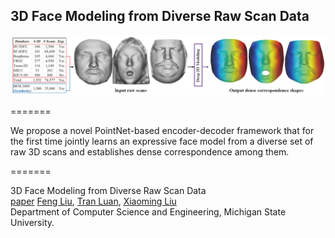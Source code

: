 ## 3D Face Modeling from Diverse Raw Scan Data

![](doc/flowchart1.png)

=======

We propose a novel PointNet-based encoder-decoder framework that for the first time jointly learns an expressive face model from a diverse set of raw 3D scans and establishes dense correspondence among them.

=======

3D Face Modeling from Diverse Raw Scan Data<br/> [paper]()
[Feng Liu](http://www.face3d.org/), [Tran Luan](http://www.cse.msu.edu/~tranluan/), [Xiaoming Liu](http://www.cse.msu.edu/~liuxm/index2.html)<br/>
Department of Computer Science and Engineering, Michigan State University.<br/>
